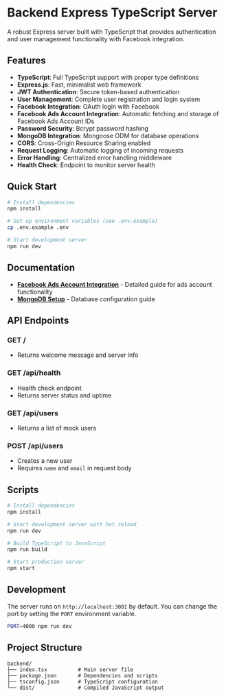 # Backend Express TypeScript Server

A robust Express server built with TypeScript that provides authentication and user management functionality with Facebook integration.

## Features

- **TypeScript**: Full TypeScript support with proper type definitions
- **Express.js**: Fast, minimalist web framework
- **JWT Authentication**: Secure token-based authentication
- **User Management**: Complete user registration and login system
- **Facebook Integration**: OAuth login with Facebook
- **Facebook Ads Account Integration**: Automatic fetching and storage of Facebook Ads Account IDs
- **Password Security**: Bcrypt password hashing
- **MongoDB Integration**: Mongoose ODM for database operations
- **CORS**: Cross-Origin Resource Sharing enabled
- **Request Logging**: Automatic logging of incoming requests
- **Error Handling**: Centralized error handling middleware
- **Health Check**: Endpoint to monitor server health

## Quick Start

```bash
# Install dependencies
npm install

# Set up environment variables (see .env.example)
cp .env.example .env

# Start development server
npm run dev
```

## Documentation

- **[Facebook Ads Account Integration](./README_ADS_ACCOUNT.md)** - Detailed guide for ads account functionality
- **[MongoDB Setup](./README_MONGODB.md)** - Database configuration guide

## API Endpoints

### GET /
- Returns welcome message and server info

### GET /api/health
- Health check endpoint
- Returns server status and uptime

### GET /api/users
- Returns a list of mock users

### POST /api/users
- Creates a new user
- Requires `name` and `email` in request body

## Scripts

```bash
# Install dependencies
npm install

# Start development server with hot reload
npm run dev

# Build TypeScript to JavaScript
npm run build

# Start production server
npm start
```

## Development

The server runs on `http://localhost:3001` by default. You can change the port by setting the `PORT` environment variable.

```bash
PORT=4000 npm run dev
```

## Project Structure

```
backend/
├── index.tsx          # Main server file
├── package.json       # Dependencies and scripts
├── tsconfig.json      # TypeScript configuration
└── dist/              # Compiled JavaScript output
```
